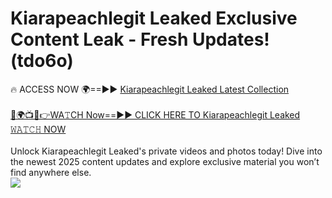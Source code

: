 # Kiarapeachlegit Leaked Exclusive Content Leak - Fresh Updates! (tdo6o)

🔥 ACCESS NOW 🌍==►► <a href="https://tinyurl.com/kvy9nzfs" rel="nofollow">Kiarapeachlegit Leaked Latest Collection</a>
<br><br>
[🔴🌍📺📱👉WA𝚃CH Now==►► CLICK HERE TO Kiarapeachlegit Leaked 𝚆𝙰𝚃𝙲𝙷 NOW](https://tinyurl.com/kvy9nzfs)
<br><br>
Unlock Kiarapeachlegit Leaked's private videos and photos today! Dive into the newest 2025 content updates and explore exclusive material you won’t find anywhere else.
<br>
<a href="https://tinyurl.com/kvy9nzfs" rel="nofollow" data-target="animated-image.originalLink"><img src="https://camo.githubusercontent.com/8a4f000d20f83aca3bf7ec5f350d767afa0574a8a352519fd8cfa583a6f93a33/68747470733a2f2f692e696d6775722e636f6d2f644a486b345a712e676966" data-canonical-src="https://i.imgur.com/dJHk4Zq.gif" style="max-width: 100%; display: inline-block;" data-target="animated-image.originalImage"></a>
<br>
